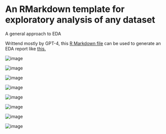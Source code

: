 # An RMarkdown template for exploratory analysis of any dataset
A general approach to EDA

Writtend mostly by GPT-4, this [R Markdown file](https://github.com/gexijin/gEDA/blob/main/eda.Rmd) can be used to generate an EDA report like [this.](https://htmlpreview.github.io/?https://github.com/gexijin/gEDA/blob/main/example_report.html)  


![image](https://github.com/gexijin/gEDA/assets/18232433/3b4d49cc-a9db-49ff-9790-2e6c5f6f5f4d)

![image](https://github.com/gexijin/gEDA/assets/18232433/e67f51c7-be2e-403d-b56f-6130791650d3)

![image](https://github.com/gexijin/gEDA/assets/18232433/5cef4db8-fc23-49e9-b6aa-0b822ecdc2b5)

![image](https://github.com/gexijin/gEDA/assets/18232433/79599ce8-cfa6-4548-838d-b49c74bbaf60)

![image](https://github.com/gexijin/gEDA/assets/18232433/7ff6f681-7f91-4030-aefa-6bc7990e999b)

![image](https://github.com/gexijin/gEDA/assets/18232433/0f71123a-cce5-4a6a-9d98-217063951c24)

![image](https://github.com/gexijin/gEDA/assets/18232433/a57e1be7-7187-4b9c-9e10-2d884170d2f9)

![image](https://github.com/gexijin/gEDA/assets/18232433/d16b5db4-4e32-4872-b7ac-df727a1b6a67)
